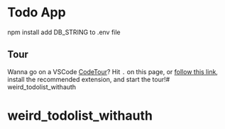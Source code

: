 # Todo App

npm install
add DB_STRING to .env file

## Tour

Wanna go on a VSCode [CodeTour](https://marketplace.visualstudio.com/items?itemName=vsls-contrib.codetour)? Hit `.` on this page, or [follow this link](https://github.dev/RascalTwo/todo-list-express), install the recommended extension, and start the tour!# weird_todolist_withauth
# weird_todolist_withauth
